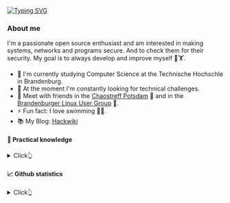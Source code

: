 [![Typing SVG](https://readme-typing-svg.herokuapp.com?font=Fira+Code&pause=1000&width=435&lines=Hello%2C+I'm+Sebastian+%F0%9F%91%8B;Interested+in+IT+Security+%F0%9F%9B%A1%EF%B8%8F;Terminal+Guru+%F0%9F%92%BB;Parselmouth+Speaking+Python+%F0%9F%90%8D;Loves+open+source+software+%F0%9F%90%A7)](https://git.io/typing-svg)

### About me

I'm a passionate open source enthusiast and am interested in making systems, networks and programs secure.
And to check them for their security. My goal is to always develop and improve myself 🧠🏋️.

- 🔭 I'm currently studying Computer Science at the Technische Hochschle in Brandenburg.
- 🌱 At the moment I'm constantly looking for technical challenges.
- 👯 Meet with friends in the [Chaostreff Potsdam](https://www.ccc-p.org/) 🚀 and in the [Brandenburger Linux User Group](https://www.bralug.de/) 🐧.
- ⚡ Fun fact: I love swimming 🏊‍♂️.
- 📚 My Blog: [Hackwiki](https://www.hackwiki.de/)

#### 🔨 Practical knowledge
<details>
<summary>
  Click👆
</summary>
<table>
	<tr>
		<th> Property </th>
	 	<th> Data </th>
	<tr>
	<tr>
		<td>Programming languages</td>
		<td>
			<p align="left">
				<a href="https://www.arduino.cc/" target="_blank">
					<img src="icons/Arduino.svg" alt="arduino" width="40" height="40" />
				</a>
				<a href="https://www.gnu.org/software/bash/" target="_blank">
					<img src="icons/Bash-Dark.svg" alt="bash" width="40" height="40" />
				</a>
				<a href="https://www.python.org" target="_blank">
					<img src="icons/Python-Dark.svg" alt="python" width="40" height="40" />
				</a>
			</p>
		</td>
	<tr>
	<tr>
		<td>Languages I have less experience with</td>
		<td>
			<p align="left">
				<a href="https://www.iso.org/standard/74528.html" target="_blank">
					<img src="icons/C.svg" alt="C" width="40" height="40" />
				</a>
				<a href="https://golang.org/" target="_blank">
					<img src="icons/GoLang.svg" alt="golandg" width="40" height="40" />
				</a>
				<a href="https://www.lua.org/start.html" target="_blank">
					<img src="icons/Lua-Dark.svg" alt="lua" width="40" height="40" />
				</a>
				<a href="https://www.typescriptlang.org/" target="_blank">
					<img src="icons/TypeScript.svg" alt="Flask" width="40" height="40" />
				</a>
			</p>
		</td>
	<tr>
	<tr>
		<td>Libraries and frameworks</td>
		<td>
			<p align="left">
			</p>
			<p align="left">
				<a href="https://www.crummy.com/software/BeautifulSoup/bs4/doc/">
					<img src="img/BS.png" alt="BeautifulSoup" width="40" height="40" />
				</a>
				<a href="https://riverbankcomputing.com/" target="_blank">
					<img src="img/pyqt.png" alt="PyQt" width="40" height="40" />
				</a>
				<a href="https://selenium-python.readthedocs.io/" target="_blank">
					<img src="icons/Selenium.svg" alt="Selenium" width="40" height="40" />
				</a>
				<a herf="https://www.sqlalchemy.org/" target="_blank">
					<img src="img/sqla.png" alt="Symfony" width="40" height="40" />
				</a>
				<a herf="https://www.pygame.org/news" target="_blank">
					<img src="img/pygame.png" alt="Symfony" width="40" height="40" />
				</a>
			</p>	
		</td>
	</tr>
	<tr>
		<td>Web Technologies</td>
		<td>
			<p align="left">
				<a href="https://gohugo.io/" target="_blank">
					<img src="img/hugo.png" alt="Hugo" width="40" height="40" />
				</a>
				<a href="https://getbootstrap.com/" target="_blank">
					<img src="icons/Bootstrap.svg" alt="Bootstrap" width="40" height="40" />
				</a>
				<a href="https://reactjs.org/" target="_blank">
					<img src="icons/React-Dark.svg" alt="React" width="40" height="40" />
				</a>
				<a href="https://vitejs.dev/" target="_blank">
					<img src="icons/Vite-Dark.svg" alt="React" width="40" height="40" />
				</a>
			</p>
			<p align="left">
				<a href="https://www.djangoproject.com/" target="_blank">
					<img src="icons/Django.svg" alt="FastAPI" width="40" height="40" />
				</a>
				<a href="https://flask.palletsprojects.com/" target="_blank">
					<img src="icons/Flask-Dark.svg" alt="Flask" width="40" height="40" />
				</a>
				<a href="https://symfony.com/" target="_blank">
					<img src="icons/Symfony-Dark.svg" alt="Symfony" width="40" height="40" />
				</a>
			</p>
			<p align="left">
				<a href="https://fastapi.tiangolo.com/" target="_blank">
					<img src="icons/FastAPI.svg" alt="FastAPI" width="40" height="40" />
				</a>
				<a href="https://graphql.org/" target="_blank">
					<img src="icons/GraphQL-Dark.svg" alt="Flask" width="40" height="40" />
				</a>
				<a href="https://pocketbase.io/" target="_blank">
					<img src="img/pocketbase.png" alt="Flask" width="40" height="40" />
				</a>
			</p>
		</td>
	</tr>
	<tr>
		<td>Databases</td>
		<td>
			<p align="left">
				<a href="https://www.influxdata.com/" target="_blank">
					<img src="img/influxdb.png" alt="Influx DB" width="40" height="40" />
				</a>
				<a href="https://www.mysql.com/" target="_blank">
					<img src="icons/MySQL-Dark.svg" alt="MySQL" width="40" height="40" />
				</a>
				<a href="https://www.postgresql.org/" target="_blank">
					<img src="icons/PostgreSQL-Dark.svg" alt="Postgre" width="40" height="40" />
				</a>
				<a href="https://www.sqlite.org/index.html" target="_blank">
					<img src="icons/SQLite.svg" alt="SQLite" width="40" height="40" />
				</a>
				<a href="https://weaviate.io/" target="_blank">
					<img src="icons/weaviate.svg" alt="Weaviate" width="40" height="40" />
				</a>
			</p>
		</td>
	</tr>
	<tr>
		<td>DevOps</td>
		<td>
			<p align="left">
				<a href="https://git-scm.com/" target="_blank">
					<img src="icons/Git.svg" alt="git" width="40" height="40" />
				</a>
				<a href="https://github.com/" target="_blank">
					<img src="icons/Github-Dark.svg" alt="Github" width="40" height="40" />
				</a>
				<a href="https://github.com/features/actions" target="_blank">
					<img src="icons/GithubActions-Dark.svg" alt="Github" width="40" height="40" />
				</a>
				<a href="https://about.gitlab.com" target="_blank">
					<img src="icons/GitLab-Dark.svg" alt="GitLab" width="40" height="40" />
				</a>
			</p>
			<p align="left">
				<a href="https://www.docker.com/" target="_blank">
					<img src="icons/Docker.svg" alt="Docker" width="40" height="40" />
				</a>
				<a href="https://docs.docker.com/compose/" target="_blank">
					<img src="img/docker-compose.png" alt="Docker-Compose" width="40" height="40" />
				</a>
				<a href="https://linuxcontainers.org/" target="_blank">
					<img src="img/lxc.png" alt="LCX" width="40" height="40">
				</a>
				<a href="https://www.proxmox.com/" target="_blank">
					<img src="img/Proxmox.png" alt="Proxmox VE" width="40" height="40" />
				</a>
			</p>
			<p align="left">
				<a herf="https://www.packer.io/" target="_blank">
					<img src="icons/Packer.svg" alt="Packer" width="40" height="40" />
				</a>
				<a href="https://docs.saltproject.io/en/latest/" target="_blank">
					<img src="img/salt.png" alt="Salt" width="40" height="40" />
				</a>
				<a herf="https://www.terraform.io/" target="_blank">
					<img src="icons/Terraform.svg" alt="Terraform" width="40" height="40" />
				</a>
			</p>
			<p align="left">
				<a href="https://www.atlassian.com/de/software/jira" target="_blank">
					<img src="img/Jira.png" alt="Jira" width="40" height="40" />
				</a> 
				<a href="https://kanboard.org/" target="_blank">
					<img src="img/Kanboard.png" alt="Kanboard" width="40" height="40" />
				</a>
			</p>
			<p align="left">
				<a href="https://grafana.com/" target="_blank">
					<img src="icons/Grafana-Dark.svg" alt="Grafana" width="40" height="40" />
				</a> 
				<a href="https://www.zabbix.com/" target="_blank">
					<img src="img/Zabbix.png" alt="Zabbix" width="40" height="40" />
				</a>
			</p>
			<p align="left">
				<a href="https://aws.amazon.com/de/" target="_blank">
					<img src="icons/AWS-Dark.svg" alt="git" width="40" height="40" />
				</a>
				<a href="https://www.digitalocean.com/" target="_blank">
					<img src="icons/DigitalOcean.svg" alt="git" width="40" height="40" />
				</a>
			</p>
    	</td>
    </tr>
	<tr>
		<td>Security Tools</td>
		<td>
			<p align="left">
				<a href="https://www.greenbone.net/" target="_blank">
					<img src="img/Greenbone.png" alt="Greenbone Security Manager" width="40" height="40" />
				</a>
				<a href="https://www.metasploit.com/" target="_blank">
					<img src="img/Metasploit.png" alt="Metasploit" width="40" height="40" />
				</a>
				<a href="https://nmap.org/" target="_blank">
					<img src="img/nmap.png" alt="Nmap" width="40" height="40" />
				</a>
				<a href="https://www.volatilityfoundation.org/" target="_blank">
					<img src="img/Volatility.png" alt="Volatility" width="40" height="40" />
				</a>
				<a href="https://www.wireshark.org/" target="_blank">
					<img src="img/wireshark.png" alt="Wireshark" width="40" height="40" />
				</a>
			</p>
		</td>
	</tr>
	<tr>
		<td>OS</td>
		<td>
			<p align="left">
				<a href="https://www.alpinelinux.org/" target="_blank">
					<img src="img/Alpine.png" alt="Alpine" width="40" height="40" />
				</a>
				<a href="https://www.debian.org/index.de.html" target="_blank">
					<img src="img/Debian.png" alt="Debian" width="40" height="40" />
				</a>
				<a href="https://ubuntu.com/" target="_blank">
					<img src="img/Ubuntu.png" alt="Ubuntu" width="40" height="40" />
				</a>
				<a href="https://www.kali.org/" target="_blank">
					<img src="img/Kali.png" alt="Kali" width="40" height="40" />
				</a>
			</p>
		</td>
	<tr>
	<tr>
		<td>Backup</td>
		<td>
			<p align="left">
				<a href="https://www.proxmox.com/en/proxmox-backup-server" target="_blank">
					<img src="img/Proxmox.png" alt="Proxmox Backup" width="40" height="40" />
				</a> 
				<a href="https://restic.net/" target="_blank">
					<img src="img/Restic.png" alt="Restic" width="40" height="40" />
				</a>
				<a href="https://github.com/teejee2008/timeshift" target="_blank">
					<img src="img/timeshift.png" alt="Time Shift" width="40" height="40" />
				</a>
			</p>
		</td>
	<tr>
	<tr>
		<td>Network</td>
		<td>
			<p align="left">
				<a href="https://www.ui.com/download/unifi/" target="_blank">
					<img src="img/unifi.png" alt="UniFi Network Controller" width="40" height="40" />
				</a>
				<a href="https://openvpn.net/" target="_blank">
					<img src="img/openvpn.png" alt="OpenVPN" width="40" height="40" />
				</a>
			</p>
		</td>
	</tr>
	<tr>
		<td>Text Editors</td>
		<td>
			<p align="left">
				<a href="https://www.eclipse.org/" target="_blank">
					<img src="icons/Eclipse-Dark.svg" alt="Eclipse" width="40" height="40" />
				</a>
				<a href="https://www.sublimetext.com/" target="_blank">
					<img src="icons/SublimeText.svg" alt="Sublime" width="40" height="40" />
				</a>
				<a href="https://www.vim.org/" target="_blank">
					<img src="icons/VIM-Dark.svg" alt="Vim" width="40" height="40" />
				</a>
				<a href="https://code.visualstudio.com/" target="_blank">
					<img src="icons/VSCode-Dark.svg" alt="VSCode" width="40" height="40" />
				</a>
			</p>
		</td>
	</tr>
	<tr> 
		<td>Documentation</td>
		<td>
			<p align="left">
				</a> <a href="https://www.bookstackapp.com/" target="_blank">
					<img src="img/Bookstack.png" alt="Bookstack" width="40" height="40" />
				</a>
				</a> <a href="https://hedgedoc.org/" target="_blank">
					<img src="img/HedgeDoc.png" alt="HedgeDoc" width="40" height="40" />
				</a>
				</a> <a href="https://www.dokuwiki.org/dokuwiki" target="_blank">
					<img src="img/dokuwiki.png" alt="Doku Wiki" width="40" height="40" />
				</a>
			</p>
		</td>
	</tr>
	<tr> 
		<td>Markup language</td>
		<td>
			<p align="left">
				<a href="https://www.latex-project.org/" target="_blank">
					<img src="icons/LaTeX-Dark.svg" alt="LaTex" width="40" height="40" />
				</a>
				<a href="https://daringfireball.net/projects/markdown/" target="_blank">
					<img src="icons/Markdown-Dark.svg" alt="Markdown" width="40" height="40" />
				</a>
			</p>
		</td>
	</tr>
	<tr>
		<td>Other Tools</td>
		<td>
			<p align="left">
				<a href="https://www.home-assistant.io/" target="_blank">
					<img src="img/HA.png" alt="Home Assistant" width="40" height="40" />
				</a>
				<a href="https://meet.jit.si/" target="_blank">
					<img src="img/jitsi.png" alt="Jitsi" width="40" height="40" />
				</a>
				<a href="https://nextcloud.com/" target="_blank">
					<img src="img/nextcloud.png" alt="Nextcloud" width="80" height="40" />
				</a>
				<a href="https://de.overleaf.com/" target="_blank">
					<img src="img/overleaf.png" alt="Overleaf" width="40" height="40" />
				</a>
				<a href="https://www.postman.com/" target="_blank">
					<img src="icons/Postman.svg" alt="Postman" width="40" height="40" />
				</a>
				<a href="https://psono.com/" target="_blank">
					<img src="img/psono.png" alt="Psono" width="40" height="40" />
				</a>
				<a href="https://www.univention.de/produkte/ucs/" target="_blank">
					<img src="img/ucs.png" alt="UCS" width="40" height="40" />
				</a>
			</p>
		</td>
	</tr>
</table>

</details>

#### 📈 Github statistics
<details>
<summary>
  Click👆
</summary>
<img alige="left" src="https://github-readme-stats.vercel.app/api?username=53845714nF&show_icons=true&hide_border=true&theme=merko" />
<img alige="rigth" src="https://github-readme-stats.vercel.app/api/top-langs/?username=53845714nF&langs_count=8&exclude_repo=53845714nF,Format_String_Vulnerability,think,Hassle_of_the_Week,passwortunsicherheit&hide=HCL,TeX,Smarty,html&show_icons=true&hide_border=true&theme=merko&layout=compact" />
</details>
